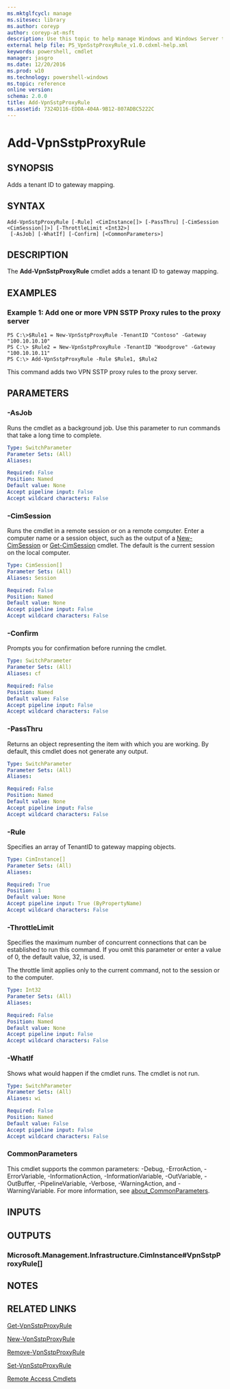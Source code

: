 ```yaml
---
ms.mktglfcycl: manage
ms.sitesec: library
ms.author: coreyp
author: coreyp-at-msft
description: Use this topic to help manage Windows and Windows Server technologies with Windows PowerShell.
external help file: PS_VpnSstpProxyRule_v1.0.cdxml-help.xml
keywords: powershell, cmdlet
manager: jasgro
ms.date: 12/20/2016
ms.prod: w10
ms.technology: powershell-windows
ms.topic: reference
online version: 
schema: 2.0.0
title: Add-VpnSstpProxyRule
ms.assetid: 7324D116-EDDA-404A-9B12-807ADBC5222C
---
```


# Add-VpnSstpProxyRule

## SYNOPSIS
Adds a tenant ID to gateway mapping.

## SYNTAX

```
Add-VpnSstpProxyRule [-Rule] <CimInstance[]> [-PassThru] [-CimSession <CimSession[]>] [-ThrottleLimit <Int32>]
 [-AsJob] [-WhatIf] [-Confirm] [<CommonParameters>]
```

## DESCRIPTION
The **Add-VpnSstpProxyRule** cmdlet adds a tenant ID to gateway mapping.

## EXAMPLES

### Example 1: Add one or more VPN SSTP Proxy rules to the proxy server
```
PS C:\>$Rule1 = New-VpnSstpProxyRule -TenantID "Contoso" -Gateway "100.10.10.10"
PS C:\> $Rule2 = New-VpnSstpProxyRule -TenantID "Woodgrove" -Gateway "100.10.10.11"
PS C:\> Add-VpnSstpProxyRule -Rule $Rule1, $Rule2
```

This command adds two VPN SSTP proxy rules to the proxy server.

## PARAMETERS

### -AsJob
Runs the cmdlet as a background job. Use this parameter to run commands that take a long time to complete.

```yaml
Type: SwitchParameter
Parameter Sets: (All)
Aliases: 

Required: False
Position: Named
Default value: None
Accept pipeline input: False
Accept wildcard characters: False
```

### -CimSession
Runs the cmdlet in a remote session or on a remote computer.
Enter a computer name or a session object, such as the output of a [New-CimSession](http://go.microsoft.com/fwlink/p/?LinkId=227967) or [Get-CimSession](http://go.microsoft.com/fwlink/p/?LinkId=227966) cmdlet.
The default is the current session on the local computer.

```yaml
Type: CimSession[]
Parameter Sets: (All)
Aliases: Session

Required: False
Position: Named
Default value: None
Accept pipeline input: False
Accept wildcard characters: False
```

### -Confirm
Prompts you for confirmation before running the cmdlet.

```yaml
Type: SwitchParameter
Parameter Sets: (All)
Aliases: cf

Required: False
Position: Named
Default value: False
Accept pipeline input: False
Accept wildcard characters: False
```

### -PassThru
Returns an object representing the item with which you are working.
By default, this cmdlet does not generate any output.

```yaml
Type: SwitchParameter
Parameter Sets: (All)
Aliases: 

Required: False
Position: Named
Default value: None
Accept pipeline input: False
Accept wildcard characters: False
```

### -Rule
Specifies an array of TenantID to gateway mapping objects.

```yaml
Type: CimInstance[]
Parameter Sets: (All)
Aliases: 

Required: True
Position: 1
Default value: None
Accept pipeline input: True (ByPropertyName)
Accept wildcard characters: False
```

### -ThrottleLimit
Specifies the maximum number of concurrent connections that can be established to run this command.
If you omit this parameter or enter a value of 0, the default value, 32, is used.

The throttle limit applies only to the current command, not to the session or to the computer.

```yaml
Type: Int32
Parameter Sets: (All)
Aliases: 

Required: False
Position: Named
Default value: None
Accept pipeline input: False
Accept wildcard characters: False
```

### -WhatIf
Shows what would happen if the cmdlet runs.
The cmdlet is not run.

```yaml
Type: SwitchParameter
Parameter Sets: (All)
Aliases: wi

Required: False
Position: Named
Default value: False
Accept pipeline input: False
Accept wildcard characters: False
```

### CommonParameters
This cmdlet supports the common parameters: -Debug, -ErrorAction, -ErrorVariable, -InformationAction, -InformationVariable, -OutVariable, -OutBuffer, -PipelineVariable, -Verbose, -WarningAction, and -WarningVariable. For more information, see [about_CommonParameters](http://go.microsoft.com/fwlink/?LinkID=113216).

## INPUTS

## OUTPUTS

### Microsoft.Management.Infrastructure.CimInstance#VpnSstpProxyRule[]

## NOTES

## RELATED LINKS

[Get-VpnSstpProxyRule](./get-vpnsstpproxyrule.md)

[New-VpnSstpProxyRule](./new-vpnsstpproxyrule.md)

[Remove-VpnSstpProxyRule](./remove-vpnsstpproxyrule.md)

[Set-VpnSstpProxyRule](./set-vpnsstpproxyrule.md)

[Remote Access Cmdlets](./remoteaccess.md)


